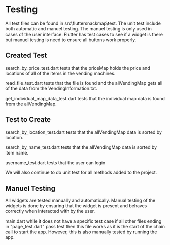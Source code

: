 # Testing

All test files can be found in src\fluttersnackmap\test. 
The unit test include both automatic and manuel testing. The manuel testing is only used in cases of the user interface. Flutter has test cases to see if a widget is there but manuel testing is need to ensure all buttons work properly. 

## Created Test

search_by_price_test.dart tests that the priceMap holds the price and locations of all of the items in the vending machines. 

read_file_test.dart tests that the file is found and the allVendingMap gets all of the data from the VendingInformation.txt.

get_individual_map_data_test.dart tests that the individual map data is found from the allVendingMap.

## Test to Create

search_by_location_test.dart tests that the allVendingMap data is sorted by location.

search_by_name_test.dart tests that the allVendingMap data is sorted by item name.

username_test.dart tests that the user can login

We will also continue to do unit test for all methods added to the project. 

## Manuel Testing

All widgets are tested manually and automatically. Manual testing of the widgets is done by ensuring that the widget is present and behaves correctly when interacted with by the user. 

main.dart while it does not have a specific test case if all other files ending in "page_test.dart" pass test then this file works as it is the start of the chain call to start the app. However, this is also manually tested by running the app.

